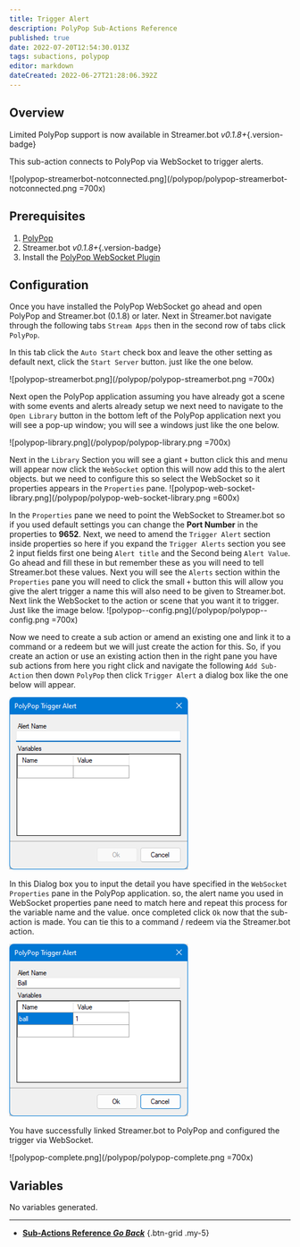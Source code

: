```yaml
---
title: Trigger Alert
description: PolyPop Sub-Actions Reference
published: true
date: 2022-07-20T12:54:30.013Z
tags: subactions, polypop
editor: markdown
dateCreated: 2022-06-27T21:28:06.392Z
---
```


## Overview
Limited PolyPop support is now available in Streamer.bot *v0.1.8+*{.version-badge}

This sub-action connects to PolyPop via WebSocket to trigger alerts.

![polypop-streamerbot-notconnected.png](/polypop/polypop-streamerbot-notconnected.png =700x)

## Prerequisites
1. [PolyPop](https://www.polypoplive.com)
2. Streamer.bot *v0.1.8+*{.version-badge}
3. Install the [PolyPop WebSocket Plugin](https://github.com/Jabbey92/PolyPopWebsocketPlugin/releases/tag/1.1)

## Configuration
Once you have installed the PolyPop WebSocket go ahead and open PolyPop and Streamer.bot (0.1.8) or later. Next in Streamer.bot navigate through the following tabs `Stream Apps` then in the second row of tabs click `PolyPop`.

In this tab click the `Auto Start` check box and leave the other setting as default next, click the `Start Server` button. just like the one below.

![polypop-streamerbot.png](/polypop/polypop-streamerbot.png =700x)

Next open the PolyPop application assuming you have already got a scene with some events and alerts already setup we next need to navigate to the `Open Library` button in the bottom left of the PolyPop application next you will see a pop-up window; you will see a windows just like the one below.

![polypop-library.png](/polypop/polypop-library.png =700x)

Next in the `Library` Section you will see a giant `+` button click this and menu will appear now click the `WebSocket` option this will now add this to the alert objects. but we need to configure this so select the WebSocket so it properties appears in the `Properties` pane.
![polypop-web-socket-library.png](/polypop/polypop-web-socket-library.png =600x)

In the `Properties` pane we need to point the WebSocket to Streamer.bot so if you used default settings you can change the **Port Number** in the properties to **9652**. Next, we need to amend the `Trigger Alert` section inside properties so here if you expand the `Trigger Alerts` section you see 2 input fields first one being `Alert title` and the Second being `Alert Value`.  Go ahead and fill these in but remember these as you will need to tell Streamer.bot these values.  Next you will see the `Alerts` section within the `Properties` pane you will need to click the small `+` button this will allow you give the alert trigger a name this will also need to be given to Streamer.bot. Next link the WebSocket to the action or scene that you want it to trigger. Just like the image below.
![polypop--config.png](/polypop/polypop--config.png =700x)

Now we need to create a sub action or amend an existing one and link it to a command or a redeem but we will just create the action for this. So, if you create an action or use an existing action then in the right pane you have sub actions from here you right click and navigate the following `Add Sub-Action` then down `PolyPop` then click `Trigger Alert` a dialog box like the one below will appear.

![polypop-ta-dialog.png](/polypop/polypop-ta-dialog.png)

In this Dialog box you to input the detail you have specified in the `WebSocket Properties` pane in the PolyPop application. so, the alert name you used in WebSocket properties pane need to match here and repeat this process for the variable name and the value. once completed click `Ok` now that the sub-action is made. You can tie this to a command / redeem via the Streamer.bot action.

![polypop-ta-complete.png](/polypop/polypop-ta-complete.png)

You have successfully linked Streamer.bot to PolyPop and configured the trigger via WebSocket.

![polypop-complete.png](/polypop/polypop-complete.png =700x)


## Variables
No variables generated.

---

- [<i class="mdi mdi-chevron-left"></i>**Sub-Actions Reference *Go Back***](/en/Sub-Actions)
{.btn-grid .my-5}